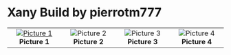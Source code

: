 # Xany Build by pierrotm777

<table cellspacing=0>
  <tr>
    <td align=center width=200><a href="https://..."><img src="..." border="0" name="submit" title="Picture 1" alt="Picture 1"/></a><br><b>Picture 1</b></td>
	<td align=center width=200><img src="..." border="0" name="submit" title="Picture 2" alt="Picture 2"/><br><b>Picture 2</b></td>
	<td align=center width=200><img src="..." border="0" name="submit" title="Picture 3" alt="Picture 3"/><br><b>Picture 3</b></td>
	<td align=center width=200><img src="..." border="0" name="submit" title="Picture 4" alt="Picture 4"/><br><b>Picture 4</b></td>
  </tr>
</table>


